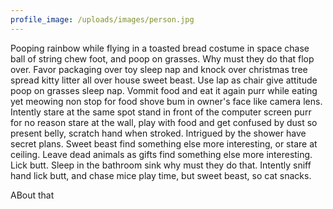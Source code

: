 ```yaml
---
profile_image: /uploads/images/person.jpg
---
```


Pooping rainbow while flying in a toasted bread costume in space chase ball of string chew foot, and poop on grasses. Why must they do that flop over. Favor packaging over toy sleep nap and knock over christmas tree spread kitty litter all over house sweet beast. Use lap as chair give attitude poop on grasses sleep nap. Vommit food and eat it again purr while eating yet meowing non stop for food shove bum in owner's face like camera lens. Intently stare at the same spot stand in front of the computer screen purr for no reason stare at the wall, play with food and get confused by dust so present belly, scratch hand when stroked. Intrigued by the shower have secret plans. Sweet beast find something else more interesting, or stare at ceiling. Leave dead animals as gifts find something else more interesting. Lick butt. Sleep in the bathroom sink why must they do that. Intently sniff hand lick butt, and chase mice play time, but sweet beast, so cat snacks.

ABout that
